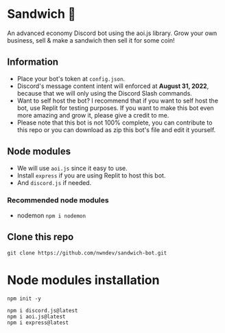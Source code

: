 # Sandwich 🥪
An advanced economy Discord bot using the aoi.js library. Grow your own business, sell & make a sandwich then sell it for some coin!
## Information
- Place your bot's token at `config.json`.
- Discord's message content intent will enforced at **August 31, 2022**, because that we will only using the Discord Slash commands.
- Want to self host the bot? I recommend that if you want to self host the bot, use Replit for testing purposes. If you want to make this bot even more amazing and grow it, please give a credit to me.
- Please note that this bot is not 100% complete, you can contribute to this repo or you can download as zip this bot's file and edit it yourself.
## Node modules
- We will use `aoi.js` since it easy to use.
- Install `express` if you are using Replit to host this bot.
- And `discord.js` if needed.
### Recommended node modules
- nodemon `npm i nodemon`
## Clone this repo
```git
git clone https://github.com/nwndev/sandwich-bot.git
```
# Node modules installation
```terminal
npm init -y

npm i discord.js@latest
npm i aoi.js@latest
npm i express@latest
```
